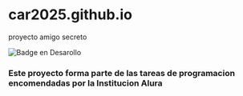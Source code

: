 # car2025.github.io
proyecto amigo secreto

![Badge en Desarollo](https://car2025.github.io/assets/amigo-secreto.png)

<h3><p>Este proyecto forma parte de las tareas de programacion encomendadas por la Institucion Alura  </p></h3>
